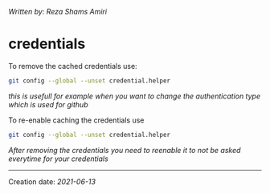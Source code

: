 _Written by: Reza Shams Amiri_
# credentials

To remove the cached credentials use:
``` sh
git config --global --unset credential.helper
```
*this is usefull for example when you want to change the authentication type which is used for github*

To re-enable caching the credentials use

``` sh
git config --global --unset credential.helper
```
*After removing the credentials you need to reenable it to not be asked everytime for your credentials*
* * *
Creation date: _2021-06-13_
